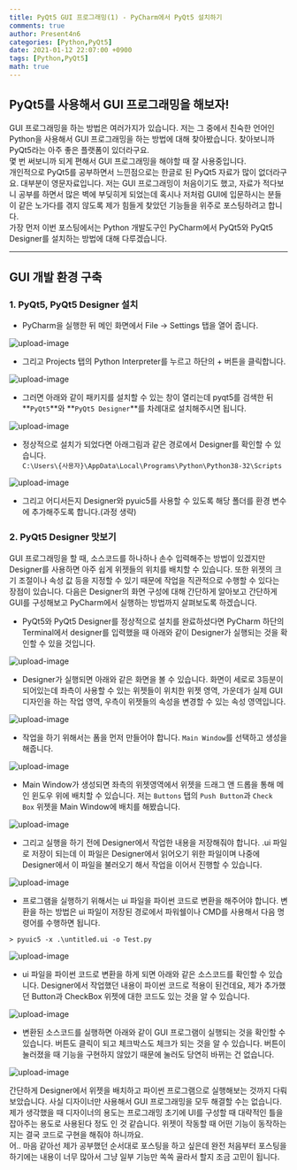 ```yaml
---
title: PyQt5 GUI 프로그래밍(1) - PyCharm에서 PyQt5 설치하기
comments: true
author: Present4n6
categories: [Python,PyQt5]
date: 2021-01-12 22:07:00 +0900
tags: [Python,PyQt5]
math: true
---
```


## **PyQt5를 사용해서 GUI 프로그래밍을 해보자!**  

GUI 프로그래밍을 하는 방법은 여러가지가 있습니다. 저는 그 중에서 친숙한 언어인 Python을 사용해서 GUI 프로그래밍을 하는 방법에 대해 찾아봤습니다. 찾아보니까 PyQt5라는 아주 좋은 플랫폼이 있더라구요.   
몇 번 써보니까 되게 편해서 GUI 프로그래밍을 해야할 때 잘 사용중입니다.  
개인적으로 PyQt5를 공부하면서 느낀점으로는 한글로 된 PyQt5 자료가 많이 없더라구요. 대부분이 영문자료입니다. 저는 GUI 프로그래밍이 처음이기도 했고, 자료가 적다보니 공부를 하면서 많은 벽에 부딪히게 되었는데 혹시나 저처럼 GUI에 입문하시는 분들이 같은 노가다를 겪지 않도록 제가 힘들게 찾았던 기능들을 위주로 포스팅하려고 합니다.  
가장 먼저 이번 포스팅에서는 Python 개발도구인 PyCharm에서 PyQt5와 PyQt5 Designer를 설치하는 방법에 대해 다루겠습니다.  
* * *  

## **GUI 개발 환경 구축**  
### **1. PyQt5, PyQt5 Designer 설치**

* PyCharm을 실행한 뒤 메인 화면에서 File -> Settings 탭을 열어 줍니다.

![upload-image](/assets/post/startpyqt5/1.png)  

* 그리고 Projects 탭의 Python Interpreter를 누르고 하단의 + 버튼을 클릭합니다.

![upload-image](/assets/post/startpyqt5/2.png)  

* 그러면 아래와 같이 패키지를 설치할 수 있는 창이 열리는데 pyqt5를 검색한 뒤 **`PyQt5`**와 **`PyQt5 Designer`**를 차례대로 설치해주시면 됩니다.

![upload-image](/assets/post/startpyqt5/3.png)  

* 정상적으로 설치가 되었다면 아래그림과 같은 경로에서 Designer를 확인할 수 있습니다.  
`C:\Users\{사용자}\AppData\Local\Programs\Python\Python38-32\Scripts`

![upload-image](/assets/post/startpyqt5/12.png)  

* 그리고 어디서든지 Designer와 pyuic5를 사용할 수 있도록 해당 폴더를 환경 변수에 추가해주도록 합니다.(과정 생략)  

### **2. PyQt5 Designer 맛보기**

GUI 프로그래밍을 할 때, 소스코드를 하나하나 손수 입력해주는 방법이 있겠지만 Designer를 사용하면 아주 쉽게 위젯들의 위치를 배치할 수 있습니다. 또한 위젯의 크기 조절이나 속성 값 등을 지정할 수 있기 때문에 작업을 직관적으로 수행할 수 있다는 장점이 있습니다. 다음은 Designer의 화면 구성에 대해 간단하게 알아보고 간단하게 GUI를 구성해보고 PyCharm에서 실행하는 방법까지 살펴보도록 하겠습니다.  

* PyQt5와 PyQt5 Designer를 정상적으로 설치를 완료하셨다면 PyCharm 하단의 Terminal에서 designer를 입력했을 때 아래와 같이 Designer가 실행되는 것을 확인할 수 있을 것입니다.

![upload-image](/assets/post/startpyqt5/4.png)

* Designer가 실행되면 아래와 같은 화면을 볼 수 있습니다. 화면이 세로로 3등분이 되어있는데 좌측이 사용할 수 있는 위젯들이 위치한 위젯 영역, 가운데가 실제 GUI 디자인을 하는 작업 영역, 우측이 위젯들의 속성을 변경할 수 있는 속성 영역입니다.  

![upload-image](/assets/post/startpyqt5/5.png)

* 작업을 하기 위해서는 폼을 먼저 만들어야 합니다. `Main Window`를 선택하고 생성을 해줍니다.

![upload-image](/assets/post/startpyqt5/6.png)

* Main Window가 생성되면 좌측의 위젯영역에서 위젯을 드래그 앤 드롭을 통해 메인 윈도우 위에 배치할 수 있습니다. 저는 `Buttons` 탭의 `Push Button`과 `Check Box` 위젯을 Main Window에 배치를 해봤습니다.  

![upload-image](/assets/post/startpyqt5/7.png)

* 그리고 실행을 하기 전에 Designer에서 작업한 내용을 저장해줘야 합니다. .ui 파일로 저장이 되는데 이 파일은 Designer에서 읽어오기 위한 파일이며 나중에 Designer에서 이 파일을 불러오기 해서 작업을 이어서 진행할 수 있습니다.  

![upload-image](/assets/post/startpyqt5/8.png)

* 프로그램을 실행하기 위해서는 ui 파일을 파이썬 코드로 변환을 해주어야 합니다. 변환을 하는 방법은 ui 파일이 저장된 경로에서 파워쉘이나 CMD를 사용해서 다음 명령어를 수행하면 됩니다.  
```
> pyuic5 -x .\untitled.ui -o Test.py
```

![upload-image](/assets/post/startpyqt5/9.png)

* ui 파일을 파이썬 코드로 변환을 하게 되면 아래와 같은 소스코드를 확인할 수 있습니다. Designer에서 작업했던 내용이 파이썬 코드로 적용이 된건데요, 제가 추가했던 Button과 CheckBox 위젯에 대한 코드도 있는 것을 알 수 있습니다.  

![upload-image](/assets/post/startpyqt5/10.png)

* 변환된 소스코드를 실행하면 아래와 같이 GUI 프로그램이 실행되는 것을 확인할 수 있습니다. 버튼도 클릭이 되고 체크박스도 체크가 되는 것을 알 수 있습니다. 버튼이 눌러졌을 때 기능을 구현하지 않았기 때문에 눌러도 당연히 바뀌는 건 없습니다.  

![upload-image](/assets/post/startpyqt5/11.png)


간단하게 Designer에서 위젯을 배치하고 파이썬 프로그램으로 실행해보는 것까지 다뤄보았습니다. 사실 디자이너만 사용해서 GUI 프로그래밍을 모두 해결할 수는 없습니다. 제가 생각했을 때 디자이너의 용도는 프로그래밍 초기에 UI를 구성할 때 대략적인 틀을 잡아주는 용도로 사용된다 정도 인 것 같습니다. 위젯이 작동할 때 어떤 기능이 동작하는지는 결국 코드로 구현을 해줘야 하니까요.  
어.. 마음 같아선 제가 공부했던 순서대로 포스팅을 하고 싶은데 완전 처음부터 포스팅을 하기에는 내용이 너무 많아서 그냥 일부 기능만 쏙쏙 골라서 할지 조금 고민이 됩니다.
